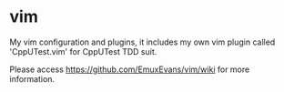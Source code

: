 vim
===

My vim configuration and plugins, 
it includes my own vim plugin called 'CppUTest.vim' for CppUTest TDD suit.

Please access https://github.com/EmuxEvans/vim/wiki for more information.
